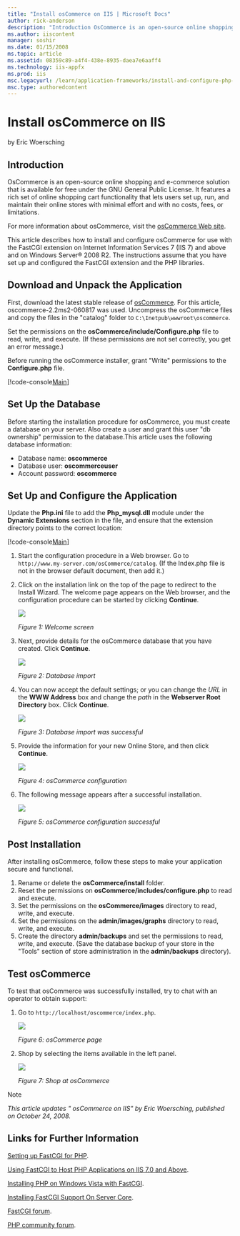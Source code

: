 ```yaml
---
title: "Install osCommerce on IIS | Microsoft Docs"
author: rick-anderson
description: "Introduction OsCommerce is an open-source online shopping and e-commerce solution that is available for free under the GNU General Public License. It feature..."
ms.author: iiscontent
manager: soshir
ms.date: 01/15/2008
ms.topic: article
ms.assetid: 08359c89-a4f4-438e-8935-daea7e6aaff4
ms.technology: iis-appfx
ms.prod: iis
msc.legacyurl: /learn/application-frameworks/install-and-configure-php-applications-on-iis/install-oscommerce-on-iis
msc.type: authoredcontent
---
```

Install osCommerce on IIS
====================
by Eric Woersching

## Introduction

OsCommerce is an open-source online shopping and e-commerce solution that is available for free under the GNU General Public License. It features a rich set of online shopping cart functionality that lets users set up, run, and maintain their online stores with minimal effort and with no costs, fees, or limitations.

For more information about osCommerce, visit the [osCommerce Web site](http://www.oscommerce.com/).

This article describes how to install and configure osCommerce for use with the FastCGI extension on Internet Information Services 7 (IIS 7) and above and on Windows Server® 2008 R2. The instructions assume that you have set up and configured the FastCGI extension and the PHP libraries.

## Download and Unpack the Application

First, download the latest stable release of [osCommerce](http://www.oscommerce.com/solutions/downloads). For this article, oscommerce-2.2ms2-060817 was used. Uncompress the osCommerce files and copy the files in the "catalog" folder to `C:\Inetpub\wwwroot\oscommerce`.

Set the permissions on the **osCommerce/include/Configure.php** file to read, write, and execute. (If these permissions are not set correctly, you get an error message.)

Before running the osCommerce installer, grant "Write" permissions to the **Configure.php** file.


[!code-console[Main](install-oscommerce-on-iis/samples/sample1.cmd)]


## Set Up the Database

Before starting the installation procedure for osCommerce, you must create a database on your server. Also create a user and grant this user "db ownership" permission to the database.This article uses the following database information:

- Database name: **oscommerce**
- Database user: **oscommerceuser**
- Account password: **oscommerce**

## Set Up and Configure the Application

Update the **Php.ini** file to add the **Php\_mysql.dll** module under the **Dynamic Extensions** section in the file, and ensure that the extension directory points to the correct location:


[!code-console[Main](install-oscommerce-on-iis/samples/sample2.cmd)]


1. Start the configuration procedure in a Web browser. Go to `http://www.my-server.com/osCommerce/catalog`. (If the Index.php file is not in the browser default document, then add it.)
2. Click on the installation link on the top of the page to redirect to the Install Wizard. The welcome page appears on the Web browser, and the configuration procedure can be started by clicking **Continue**.  

    [![](install-oscommerce-on-iis/_static/image2.jpg)](install-oscommerce-on-iis/_static/image1.jpg)

    *Figure 1: Welcome screen*
3. Next, provide details for the osCommerce database that you have created. Click **Continue**.  

    [![](install-oscommerce-on-iis/_static/image4.jpg)](install-oscommerce-on-iis/_static/image3.jpg)

    *Figure 2: Database import*
4. You can now accept the default settings; or you can change the *URL* in the **WWW Address** box and change the *path* in the **Webserver Root Directory** box. Click **Continue**.  

    [![](install-oscommerce-on-iis/_static/image6.jpg)](install-oscommerce-on-iis/_static/image5.jpg)

    *Figure 3: Database import was successful*
5. Provide the information for your new Online Store, and then click **Continue**.  

    [![](install-oscommerce-on-iis/_static/image8.jpg)](install-oscommerce-on-iis/_static/image7.jpg)

    *Figure 4: osCommerce configuration*
6. The following message appears after a successful installation.  

    [![](install-oscommerce-on-iis/_static/image10.jpg)](install-oscommerce-on-iis/_static/image9.jpg)

    *Figure 5: osCommerce configuration successful*

## Post Installation

After installing osCommerce, follow these steps to make your application secure and functional.

1. Rename or delete the **osCommerce/install** folder.
2. Reset the permissions on **osCommerce/includes/configure.php** to read and execute.
3. Set the permissions on the **osCommerce/images** directory to read, write, and execute.
4. Set the permissions on the **admin/images/graphs** directory to read, write, and execute.
5. Create the directory **admin/backups** and set the permissions to read, write, and execute. (Save the database backup of your store in the "Tools" section of store administration in the **admin/backups** directory).

## Test osCommerce

To test that osCommerce was successfully installed, try to chat with an operator to obtain support:

1. Go to `http://localhost/oscommerce/index.php`.  

    [![](install-oscommerce-on-iis/_static/image12.jpg)](install-oscommerce-on-iis/_static/image11.jpg)

    *Figure 6: osCommerce page*
2. Shop by selecting the items available in the left panel.  

    [![](install-oscommerce-on-iis/_static/image14.jpg)](install-oscommerce-on-iis/_static/image13.jpg)

    *Figure 7: Shop at osCommerce*

> [!NOTE]
> *This article updates " osCommerce on IIS" by Eric Woersching, published on October 24, 2008.*

## Links for Further Information

[Setting up FastCGI for PHP](../running-php-applications-on-iis/set-up-fastcgi-for-php.md).

[Using FastCGI to Host PHP Applications on IIS 7.0 and Above](using-fastcgi-to-host-php-applications-on-iis.md).

[Installing PHP on Windows Vista with FastCGI](../install-and-configure-php-on-iis/installing-php-on-windows-vista-with-fastcgi.md).

[Installing FastCGI Support On Server Core](../install-and-configure-php-on-iis/install-php-and-fastcgi-support-on-server-core.md).

[FastCGI forum](https://forums.iis.net/1104.aspx).

[PHP community forum](https://forums.iis.net/1102.aspx).